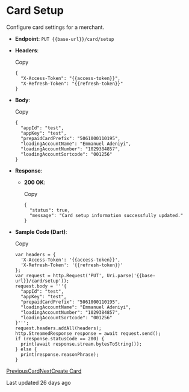 # Card Setup

Configure card settings for a merchant.

*   **Endpoint**: `PUT {{base-url}}/card/setup`
    
*   **Headers**:
    
    Copy
    
    ```
    {
      "X-Access-Token": "{{access-token}}",
      "X-Refresh-Token": "{{refresh-token}}"
    }
    ```
    
*   **Body**:
    
    Copy
    
    ```
    {
      "appId": "test",
      "appKey": "test",
      "prepaidCardPrefix": "5061000110195",
      "loadingAccountName": "Emmanuel Adeniyi",
      "loadingAccountNumber": "1029384857",
      "loadingAccountSortcode": "001256"
    }
    ```
    
*   **Response**:
    
    *   **200 OK**:
        
        Copy
        
        ```
        {
          "status": true,
          "message": "Card setup information successfully updated."
        }
        ```
        
    
*   **Sample Code (Dart)**:
    
    Copy
    
    ```
    var headers = {
      'X-Access-Token': '{{access-token}}',
      'X-Refresh-Token': '{{refresh-token}}'
    };
    var request = http.Request('PUT', Uri.parse('{{base-url}}/card/setup'));
    request.body = '''{
      "appId": "test",
      "appKey": "test",
      "prepaidCardPrefix": "5061000110195",
      "loadingAccountName": "Emmanuel Adeniyi",
      "loadingAccountNumber": "1029384857",
      "loadingAccountSortcode": "001256"
    }''';
    request.headers.addAll(headers);
    http.StreamedResponse response = await request.send();
    if (response.statusCode == 200) {
      print(await response.stream.bytesToString());
    } else {
      print(response.reasonPhrase);
    }
    ```
    

[PreviousCard](/xpress-wallet-api/merchant/card)[NextCreate Card](/xpress-wallet-api/merchant/card/create-card)

Last updated 26 days ago